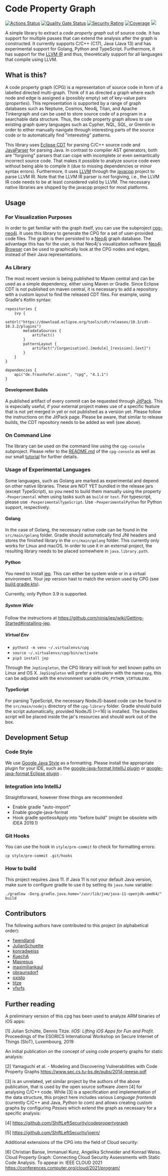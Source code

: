 # Code Property Graph

[![Actions Status](https://github.com/Fraunhofer-AISEC/cpg/workflows/build/badge.svg)](https://github.com/Fraunhofer-AISEC/cpg/actions)
[![Quality Gate Status](https://sonarcloud.io/api/project_badges/measure?project=Fraunhofer-AISEC_cpg&metric=alert_status)](https://sonarcloud.io/dashboard?id=Fraunhofer-AISEC_cpg) [![Security Rating](https://sonarcloud.io/api/project_badges/measure?project=Fraunhofer-AISEC_cpg&metric=security_rating)](https://sonarcloud.io/dashboard?id=Fraunhofer-AISEC_cpg) [![Coverage](https://sonarcloud.io/api/project_badges/measure?project=Fraunhofer-AISEC_cpg&metric=coverage)](https://sonarcloud.io/dashboard?id=Fraunhofer-AISEC_cpg) [![](https://jitpack.io/v/Fraunhofer-AISEC/cpg.svg)](https://jitpack.io/#Fraunhofer-AISEC/cpg)

A simple library to extract a *code property graph* out of source code. It has support for multiple passes that can
extend the analysis after the graph is constructed. It currently supports C/C++ (C17), Java (Java 13) and has
experimental support for Golang, Python and TypeScript. Furthermore, it has support for
the [LLVM IR](http://llvm.org/docs/LangRef.html) and thus, theoretically support for all languages that compile using
LLVM.

## What is this?

A code property graph (CPG) is a representation of source code in form of a labelled directed multi-graph. Think of it
as directed a graph where each node and edge is assigned a (possibly empty) set of key-value pairs (_properties_). This
representation is supported by a range of graph databases such as Neptune, Cosmos, Neo4j, Titan, and Apache Tinkergraph
and can be used to store source code of a program in a searchable data structure. Thus, the code property graph allows
to use existing graph query languages such as Cypher, NQL, SQL, or Gremlin in order to either manually navigate through
interesting parts of the source code or to automatically find "interesting" patterns.

This library uses [Eclipse CDT](https://www.eclipse.org/cdt/) for parsing C/C++ source
code and [JavaParser](https://javaparser.org/) for parsing Java. In contrast to compiler AST generators, both are 
"forgiving" parsers that can cope with incomplete or even semantically incorrect source code. That makes it possible to
analyze source code even without being able to compile it (due to missing dependencies or minor syntax errors).
Furthermore, it uses [LLVM](https://llvm.org) through the [javacpp](https://github.com/bytedeco/javacpp) project to
parse LLVM IR. Note that the LLVM IR parser is *not* forgiving, i.e., the LLVM IR code needs to be at least considered
valid by LLVM. The necessary native libraries are shipped by the javacpp project for most platforms.

## Usage

### For Visualization Purposes

In order to get familiar with the graph itself, you can use the
subproject [cpg-neo4j](https://github.com/Fraunhofer-AISEC/cpg/tree/master/cpg-neo4j). It uses this library to generate
the CPG for a set of user-provided code files. The graph is then persisted to a [Neo4j](https://neo4j.com/) graph
database. The advantage this has for the user, is that Neo4j's visualization
software [Neo4j Browser](https://neo4j.com/developer/neo4j-browser/) can be used to graphically look at the CPG nodes
and edges, instead of their Java representations.

### As Library

The most recent version is being published to Maven central and can be used as a simple dependency, either using Maven
or Gradle. Since Eclipse CDT is not published on maven central, it is necessary to add a repository with a custom layout
to find the released CDT files. For example, using Gradle's Kotlin syntax:

```
repositories {
    ivy {
        setUrl("https://download.eclipse.org/tools/cdt/releases/10.3/cdt-10.3.2/plugins")
        metadataSources {
            artifact()
        }
        patternLayout {
            artifact("/[organisation].[module]_[revision].[ext]")
        }
    }
}

dependencies {
    api("de.fraunhofer.aisec", "cpg", "4.1.1")
}
```

#### Development Builds

A published artifact of every commit can be requested through [JitPack](https://jitpack.io/#Fraunhofer-AISEC/cpg). This
is especially useful, if your external project makes use of a specific feature that is not yet merged in yet or not
published as a version yet. Please follow the instructions on the JitPack page. Please be aware, that similar to release
builds, the CDT repository needs to be added as well (see above).

### On Command Line

The library can be used on the command line using the `cpg-console` subproject. Please refer to
the [README.md](./cpg-console/README.md) of the `cpg-console` as well as our small [tutorial](./tutorial.md) for further
details.

### Usage of Experimental Languages

Some languages, such as Golang are marked as experimental and depend on other native libraries. These are NOT YET
bundled in the release jars (except TypeScript), so you need to build them manually using the
property `-Pexperimental` when using tasks such as `build` or `test`. For typescript, please
use `-PexperimentalTypeScript`. Use `-PexperimentalPython` for Python support, respectively.

#### Golang

In the case of Golang, the necessary native code can be found in the `src/main/golang` folder. Gradle should
automatically find JNI headers and stores the finished library in the `src/main/golang` folder. This currently only
works for Linux and macOS. In order to use it in an external project, the resulting library needs to be placed somewhere
in `java.library.path`.

#### Python

You need to install [jep](https://github.com/ninia/jep/). This can either be system wide or in a virtual environment.
Your jep version hast to match the version used by CPG (see [build.gradle.kts](./cpg-library/build.gradle.kts)).

Currently, only Python 3.9 is supported.

##### System Wide

Follow the instructions at https://github.com/ninia/jep/wiki/Getting-Started#installing-jep.

##### Virtual Env

- `python3 -m venv ~/.virtualenvs/cpg`
- `source ~/.virtualenvs/cpg/bin/activate`
- `pip3 install jep`

Through the `JepSingleton`, the CPG library will look for well known paths on Linux and OS X. `JepSingleton` will prefer
a virtualenv with the name `cpg`, this can be adjusted with the environment variable `CPG_PYTHON_VIRTUALENV`.

#### TypeScript

For parsing TypeScript, the necessary NodeJS-based code can be found in the `src/main/nodejs` directory of
the `cpg-library` folder. Gradle should build the script automatically, provided NodeJS (>=16) is installed. The bundles
script will be placed inside the jar's resources and should work out of the box.

## Development Setup

### Code Style

We use [Google Java Style](https://github.com/google/google-java-format) as a formatting. Please install the appropriate
plugin for your IDE, such as
the [google-java-format IntelliJ plugin](https://plugins.jetbrains.com/plugin/8527-google-java-format)
or [google-java-format Eclipse plugin](https://github.com/google/google-java-format/releases/download/google-java-format-1.6/google-java-format-eclipse-plugin_1.6.0.jar)
.

### Integration into IntelliJ

Straightforward, however three things are recommended

* Enable gradle "auto-import"
* Enable google-java-format
* Hook gradle spotlessApply into "before build" (might be obsolete with IDEA 2019.1)

### Git Hooks

You can use the hook in `style/pre-commit` to check for formatting errors:

```
cp style/pre-commit .git/hooks
```  

### How to build

This project requires Java 11. If Java 11 is not your default Java version, make sure to configure gradle to use it by
setting its `java.home` variable:

```
./gradlew -Dorg.gradle.java.home="/usr/lib/jvm/java-11-openjdk-amd64/" build
```

## Contributors

The following authors have contributed to this project (in alphabetical order):

* [fwendland](https://github.com/fwendland)
* [JulianSchuette](https://github.com/JulianSchuette)
* [konradweiss](https://github.com/konradweiss)
* [KuechA](https://github.com/KuechA)
* [Masrepus](https://github.com/Masrepus)
* [maximiliankaul](https://github.com/maximiliankaul)
* [obraunsdorf](https://github.com/obraunsdorf)
* [oxisto](https://github.com/oxisto)
* [titze](https://github.com/titze)
* [vfsrfs](https://github.com/vfsrfs)

## Further reading

A preliminary version of this cpg has been used to analyze ARM binaries of iOS apps:

[1] Julian Schütte, Dennis Titze. _liOS: Lifting iOS Apps for Fun and Profit._ Proceedings of the ESORICS International
Workshop on Secure Internet of Things (SIoT), Luxembourg, 2019

An initial publication on the concept of using code property graphs for static analysis:

[2] Yamaguchi et al. - Modeling and Discovering Vulnerabilities with Code Property
Graphs https://www.sec.cs.tu-bs.de/pubs/2014-ieeesp.pdf

[3] is an unrelated, yet similar project by the authors of the above publication, that is used by the open source
software Joern [4] for analysing C/C++ code. While [3] is a specification and implementation of the data structure, this
project here includes various _Language frontends_ (currently C/C++ and Java, Python to com) and allows creating custom
graphs by configuring _Passes_ which extend the graph as necessary for a specific analysis:

[4] https://github.com/ShiftLeftSecurity/codepropertygraph

[5] https://github.com/ShiftLeftSecurity/joern/

Additional extensions of the CPG into the field of Cloud security:

[6] Christian Banse, Immanuel Kunz, Angelika Schneider and Konrad Weiss. Cloud Property Graph: Connecting Cloud Security
Assessments with Static Code Analysis. To appear in: IEEE CLOUD
2021 https://conferences.computer.org/cloud/2021/program/
